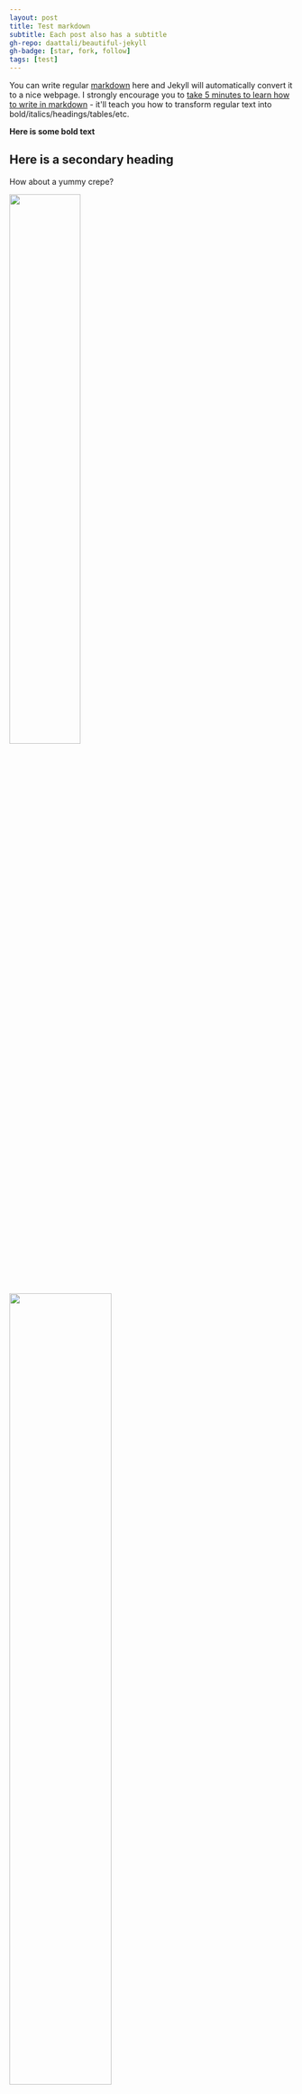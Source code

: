 ```yaml
---
layout: post
title: Test markdown
subtitle: Each post also has a subtitle
gh-repo: daattali/beautiful-jekyll
gh-badge: [star, fork, follow]
tags: [test]
---
```


You can write regular [markdown](http://markdowntutorial.com/) here and Jekyll will automatically convert it to a nice webpage.  I strongly encourage you to [take 5 minutes to learn how to write in markdown](http://markdowntutorial.com/) - it'll teach you how to transform regular text into bold/italics/headings/tables/etc.

**Here is some bold text**

## Here is a secondary heading

How about a yummy crepe?

<img src="http://tiptopunit.github.io/morsel/img/kpl8.jpg" style="height: 50%; width: 50%; display: block;" data-src="{{ site.baseurl }}/js/holder.js/100px320/thumb">

<img src="http://tiptopunit.github.io/morsel/img/kpl7.jpg" style="height: 60%; width: 60%; display: block;" data-src="{{ site.baseurl }}/js/holder.js/100px320/thumb">

<img src="http://tiptopunit.github.io/morsel/img/kpl8.jpg" style="height: 40%; width: 40%; display: block;" data-src="{{ site.baseurl }}/js/holder.js/100px320/thumb">

Here's a code chunk:


## Boxes
You can add notification, warning and error boxes like this:

### Notification

{: .box-note}
**Note:** This is a notification box.

### Warning

{: .box-warning}
**Warning:** This is a warning box.

### Error

{: .box-error}
**Error:** This is an error box.
